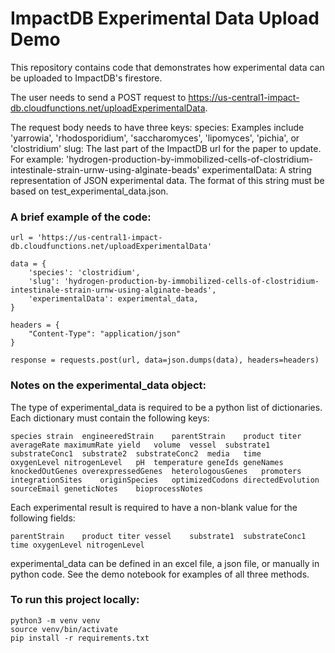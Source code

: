 # ImpactDB Experimental Data Upload Demo
This repository contains code that demonstrates how experimental data can be uploaded to ImpactDB's firestore.

The user needs to send a POST request to https://us-central1-impact-db.cloudfunctions.net/uploadExperimentalData.

The request body needs to have three keys:
species: Examples include 'yarrowia', 'rhodosporidium', 'saccharomyces', 'lipomyces', 'pichia', or 'clostridium'
slug: The last part of the ImpactDB url for the paper to update. For example: 'hydrogen-production-by-immobilized-cells-of-clostridium-intestinale-strain-urnw-using-alginate-beads'
experimentalData: A string representation of JSON experimental data. The format of this string must be based on test_experimental_data.json.

### A brief example of the code:
```
url = 'https://us-central1-impact-db.cloudfunctions.net/uploadExperimentalData'

data = {
    'species': 'clostridium',
    'slug': 'hydrogen-production-by-immobilized-cells-of-clostridium-intestinale-strain-urnw-using-alginate-beads',
    'experimentalData': experimental_data,
}

headers = {
    "Content-Type": "application/json"
}

response = requests.post(url, data=json.dumps(data), headers=headers)
```

### Notes on the experimental_data object:
The type of experimental_data is required to be a python list of dictionaries. Each dictionary must contain the following keys: 
```
species	strain	engineeredStrain	parentStrain	product	titer	averageRate	maximumRate	yield	volume	vessel	substrate1	substrateConc1	substrate2	substrateConc2	media	time	oxygenLevel	nitrogenLevel	pH	temperature	geneIds	geneNames	knockedOutGenes	overexpressedGenes	heterologousGenes	promoters	integrationSites	originSpecies	optimizedCodons	directedEvolution	sourceEmail	geneticNotes	bioprocessNotes
```

Each experimental result is required to have a non-blank value for the following fields: 
```
parentStrain	product	titer vessel	substrate1	substrateConc1 time	oxygenLevel	nitrogenLevel
```

experimental_data can be defined in an excel file, a json file, or manually in python code. See the demo notebook for examples of all three methods.

### To run this project locally:
```
python3 -m venv venv
source venv/bin/activate
pip install -r requirements.txt
```
